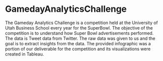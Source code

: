 # GamedayAnalyticsChallenge

The Gameday Analytics Challenge is a competition held at the University of Utah Business School every year for the SuperBowl.
The objective of the competition is to understand how Super Bowl advertisements performed. The data is Tweet data from Twitter. The raw data was given to us and the goal is to extract insights from the data.
The provided infographic was a portion of our deliverable for the competition and its visualizations were created in Tableau.
